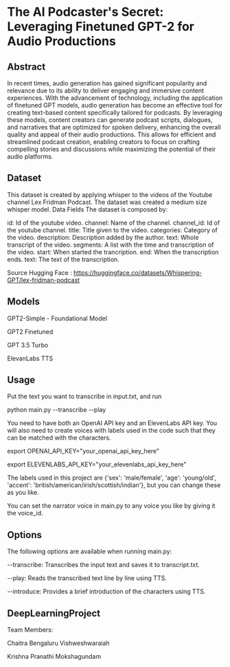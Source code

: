 # The AI Podcaster's Secret: Leveraging Finetuned GPT-2 for Audio Productions

## Abstract
In recent times, audio generation has gained significant popularity and relevance due to its ability to deliver engaging and immersive content experiences. With the advancement of technology, including the application of finetuned GPT models, audio generation has become an effective tool for creating text-based content specifically tailored for podcasts. By leveraging these models, content creators can generate podcast scripts, dialogues, and narratives that are optimized for spoken delivery, enhancing the overall quality and appeal of their audio productions. This allows for efficient and streamlined podcast creation, enabling creators to focus on crafting compelling stories and discussions while maximizing the potential of their audio platforms.
## Dataset 

This dataset is created by applying whisper to the videos of the Youtube channel Lex Fridman Podcast. The dataset was created a medium size whisper model.
Data Fields
The dataset is composed by:

id: Id of the youtube video.
channel: Name of the channel.
channel_id: Id of the youtube channel.
title: Title given to the video.
categories: Category of the video.
description: Description added by the author.
text: Whole transcript of the video.
segments: A list with the time and transcription of the video.
start: When started the trancription.
end: When the transcription ends.
text: The text of the transcription.

Source Hugging Face : https://huggingface.co/datasets/Whispering-GPT/lex-fridman-podcast

## Models

GPT2-Simple - Foundational Model

GPT2 Finetuned

GPT 3.5 Turbo

ElevanLabs TTS


## Usage


Put the text you want to transcribe in input.txt, and run

python main.py --transcribe --play

You need to have both an OpenAI API key and an ElevenLabs API key. You will also need to create voices with labels used in the code such that they can be matched with the characters.

export OPENAI_API_KEY="your_openai_api_key_here"

export ELEVENLABS_API_KEY="your_elevenlabs_api_key_here"

The labels used in this project are {'sex': 'male/female', 'age': 'young/old', 'accent': 'british/american/irish/scottish/indian'}, but you can change these as you like.


You can set the narrator voice in main.py to any voice you like by giving it the voice_id.

## Options


The following options are available when running main.py:

--transcribe: Transcribes the input text and saves it to transcript.txt.


--play: Reads the transcribed text line by line using TTS.


--introduce: Provides a brief introduction of the characters using TTS.

## DeepLearningProject
Team Members:

Chaitra Bengaluru Vishweshwaraiah


Krishna Pranathi Mokshagundam
